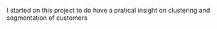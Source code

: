 I started on this project to do have a pratical insight on clustering and segmentation of customers
